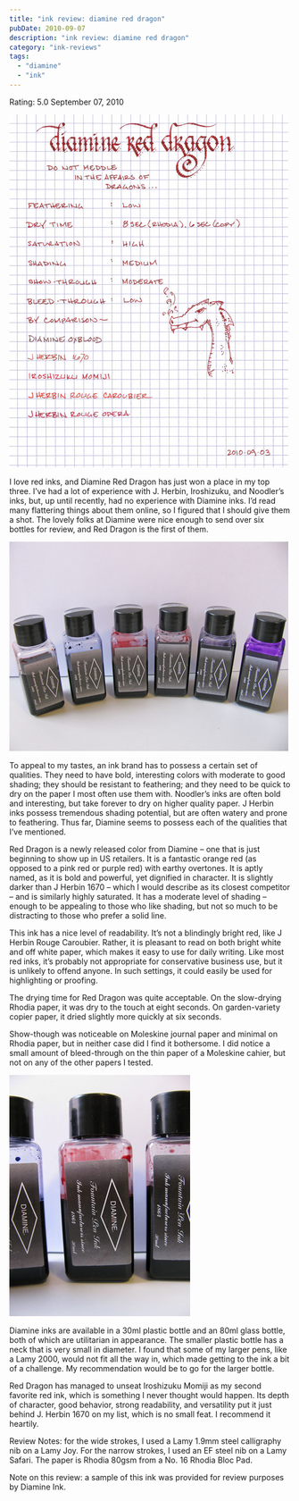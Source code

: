```yaml
---
title: "ink review: diamine red dragon"
pubDate: 2010-09-07
description: "ink review: diamine red dragon"
category: "ink-reviews"
tags:
  - "diamine"
  - "ink"
---
```


Rating: 5.0
September 07, 2010

![](diamine-red-dragon.jpg)

I love red inks, and Diamine Red Dragon has just won a place in my top three. I’ve had a lot of experience with J. Herbin, Iroshizuku, and Noodler’s inks, but, up until recently, had no experience with Diamine inks. I’d read many flattering things about them online, so I figured that I should give them a shot. The lovely folks at Diamine were nice enough to send over six bottles for review, and Red Dragon is the first of them.

![](diamine-bottles.jpg)

To appeal to my tastes, an ink brand has to possess a certain set of qualities. They need to have bold, interesting colors with moderate to good shading; they should be resistant to feathering; and they need to be quick to dry on the paper I most often use them with. Noodler’s inks are often bold and interesting, but take forever to dry on higher quality paper. J Herbin inks possess tremendous shading potential, but are often watery and prone to feathering. Thus far, Diamine seems to possess each of the qualities that I’ve mentioned.

Red Dragon is a newly released color from Diamine – one that is just beginning to show up in US retailers. It is a fantastic orange red (as opposed to a pink red or purple red) with earthy overtones. It is aptly named, as it is bold and powerful, yet dignified in character. It is slightly darker than J Herbin 1670 – which I would describe as its closest competitor – and is similarly highly saturated. It has a moderate level of shading – enough to be appealing to those who like shading, but not so much to be distracting to those who prefer a solid line.

This ink has a nice level of readability. It’s not a blindingly bright red, like J Herbin Rouge Caroubier. Rather, it is pleasant to read on both bright white and off white paper, which makes it easy to use for daily writing. Like most red inks, it’s probably not appropriate for conservative business use, but it is unlikely to offend anyone. In such settings, it could easily be used for highlighting or proofing.

The drying time for Red Dragon was quite acceptable. On the slow-drying Rhodia paper, it was dry to the touch at eight seconds. On garden-variety copier paper, it dried slightly more quickly at six seconds.

Show-though was noticeable on Moleskine journal paper and minimal on Rhodia paper, but in neither case did I find it bothersome. I did notice a small amount of bleed-through on the thin paper of a Moleskine cahier, but not on any of the other papers I tested.

![](diamine-red-dragon-bottle.jpg)

Diamine inks are available in a 30ml plastic bottle and an 80ml glass bottle, both of which are utilitarian in appearance. The smaller plastic bottle has a neck that is very small in diameter. I found that some of my larger pens, like a Lamy 2000, would not fit all the way in, which made getting to the ink a bit of a challenge. My recommendation would be to go for the larger bottle.

Red Dragon has managed to unseat Iroshizuku Momiji as my second favorite red ink, which is something I never thought would happen. Its depth of character, good behavior, strong readability, and versatility put it just behind J. Herbin 1670 on my list, which is no small feat. I recommend it heartily.

Review Notes: for the wide strokes, I used a Lamy 1.9mm steel calligraphy nib on a Lamy Joy. For the narrow strokes, I used an EF steel nib on a Lamy Safari. The paper is Rhodia 80gsm from a No. 16 Rhodia Bloc Pad.

Note on this review: a sample of this ink was provided for review purposes by Diamine Ink.

